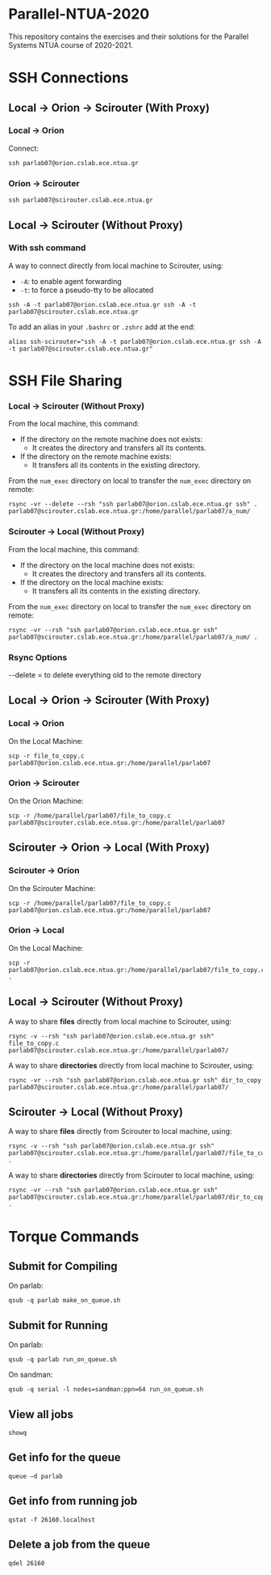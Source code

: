 # Parallel-NTUA-2020
This repository contains the exercises and their solutions for the Parallel Systems NTUA course of 2020-2021.  

# SSH Connections
## Local -> Orion -> Scirouter (With Proxy)
### Local -> Orion
Connect:
```
ssh parlab07@orion.cslab.ece.ntua.gr
```

### Orion -> Scirouter
```
ssh parlab07@scirouter.cslab.ece.ntua.gr
```

## Local -> Scirouter (Without Proxy)
### With ssh command
A way to connect directly from local machine to Scirouter, using:
- `-A`: to enable agent forwarding
- `-t`: to force a pseudo-tty to be allocated

```
ssh -A -t parlab07@orion.cslab.ece.ntua.gr ssh -A -t parlab07@scirouter.cslab.ece.ntua.gr
```

To add an alias in your `.bashrc` or `.zshrc` add at the end:
```
alias ssh-scirouter="ssh -A -t parlab07@orion.cslab.ece.ntua.gr ssh -A -t parlab07@scirouter.cslab.ece.ntua.gr"
```

# SSH File Sharing

### Local -> Scirouter (Without Proxy)
From the local machine, this command:
- If the directory on the remote machine does not exists:
  - It creates the directory and transfers all its contents.
- If the directory on the remote machine exists:
  - It transfers all its contents in the existing directory.

From the `num_exec` directory on local to transfer the `num_exec` directory on remote:
```
rsync -vr --delete --rsh "ssh parlab07@orion.cslab.ece.ntua.gr ssh" . parlab07@scirouter.cslab.ece.ntua.gr:/home/parallel/parlab07/a_num/
```

### Scirouter -> Local (Without Proxy)
From the local machine, this command:
- If the directory on the local machine does not exists:
  - It creates the directory and transfers all its contents.
- If the directory on the local machine exists:
  - It transfers all its contents in the existing directory.

From the `num_exec` directory on local to transfer the `num_exec` directory on remote:
```
rsync -vr --rsh "ssh parlab07@orion.cslab.ece.ntua.gr ssh" parlab07@scirouter.cslab.ece.ntua.gr:/home/parallel/parlab07/a_num/ .
```

### Rsync Options
--delete = to delete everything old to the remote directory


## Local -> Orion -> Scirouter (With Proxy)
### Local -> Orion
On the Local Machine:
```
scp -r file_to_copy.c parlab07@orion.cslab.ece.ntua.gr:/home/parallel/parlab07
```

### Orion -> Scirouter
On the Orion Machine:
```
scp -r /home/parallel/parlab07/file_to_copy.c parlab07@scirouter.cslab.ece.ntua.gr:/home/parallel/parlab07
```
## Scirouter -> Orion -> Local (With Proxy)
### Scirouter -> Orion
On the Scirouter Machine:
```
scp -r /home/parallel/parlab07/file_to_copy.c parlab07@orion.cslab.ece.ntua.gr:/home/parallel/parlab07
```

### Orion -> Local
On the Local Machine:
```
scp -r parlab07@orion.cslab.ece.ntua.gr:/home/parallel/parlab07/file_to_copy.c .
```

## Local -> Scirouter (Without Proxy)
A way to share **files** directly from local machine to Scirouter, using:
```
rsync -v --rsh "ssh parlab07@orion.cslab.ece.ntua.gr ssh" file_to_copy.c parlab07@scirouter.cslab.ece.ntua.gr:/home/parallel/parlab07/
```
A way to share **directories** directly from local machine to Scirouter, using:
```
rsync -vr --rsh "ssh parlab07@orion.cslab.ece.ntua.gr ssh" dir_to_copy parlab07@scirouter.cslab.ece.ntua.gr:/home/parallel/parlab07/
```

## Scirouter -> Local (Without Proxy)
A way to share **files** directly from Scirouter to local machine, using:
```
rsync -v --rsh "ssh parlab07@orion.cslab.ece.ntua.gr ssh" parlab07@scirouter.cslab.ece.ntua.gr:/home/parallel/parlab07/file_to_copy.c .
```
A way to share **directories** directly from Scirouter to local machine, using:
```
rsync -vr --rsh "ssh parlab07@orion.cslab.ece.ntua.gr ssh" parlab07@scirouter.cslab.ece.ntua.gr:/home/parallel/parlab07/dir_to_copy .
```


# Torque Commands

## Submit for Compiling
On parlab:
```
qsub -q parlab make_on_queue.sh
```

## Submit for Running
On parlab:
```
qsub -q parlab run_on_queue.sh
```
On sandman:
```
qsub -q serial -l nodes=sandman:ppn=64 run_on_queue.sh
```

## View all jobs
```
showq
```

## Get info for the queue
```
queue –d parlab
```

## Get info from running job
```
qstat -f 26160.localhost
```

## Delete a job from the queue
```
qdel 26160
```